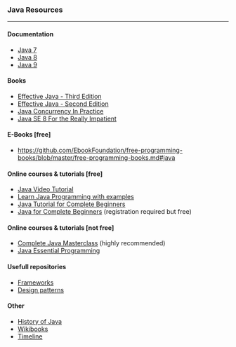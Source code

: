 ### Java Resources
------

#### Documentation

 * [Java 7](https://docs.oracle.com/javase/7/docs/api/)
 * [Java 8](https://docs.oracle.com/javase/8/docs/api/)
 * [Java 9](https://docs.oracle.com/javase/9/docs/api/)

#### Books

 * [Effective Java - Third Edition](https://www.amazon.com/Effective-Java-3rd-Joshua-Bloch/dp/0134685997)
 * [Effective Java - Second Edition](https://www.amazon.com/Effective-Java-2nd-Joshua-Bloch/dp/0321356683)
 * [Java Concurrency In Practice](https://www.amazon.com/Java-Concurrency-Practice-Brian-Goetz/dp/0321349601)
 * [Java SE 8 For the Really Impatient](https://www.amazon.com/Java-SE8-Really-Impatient-Course-ebook/dp/B00HSH2QT6)

#### E-Books [free]

 * https://github.com/EbookFoundation/free-programming-books/blob/master/free-programming-books.md#java

#### Online courses & tutorials [free]

 * [Java Video Tutorial](https://www.youtube.com/watch?v=TBWX97e1E9g)
 * [Learn Java Programming with examples](https://beginnersbook.com/java-tutorial-for-beginners-with-examples/)
 * [Java Tutorial for Complete Beginners](https://www.udemy.com/java-tutorial/)
 * [Java for Complete Beginners](https://courses.caveofprogramming.com/p/java-for-complete-beginners) (registration required but free)

#### Online courses & tutorials [not free]

 * [Complete Java Masterclass](https://www.udemy.com/java-the-complete-java-developer-course/) (highly recommended)
 * [Java Essential Programming](https://www.udemy.com/java-essential-programming/)

#### Usefull repositories

 * [Frameworks](https://github.com/akullpp/awesome-java)
 * [Design patterns](https://github.com/iluwatar/java-design-patterns)

#### Other

 * [History of Java](https://en.wikipedia.org/wiki/Java_version_history)
 * [Wikibooks](https://en.wikibooks.org/wiki/Java_Programming/History)
 * [Timeline](http://oracle.com.edgesuite.net/timeline/java/)

